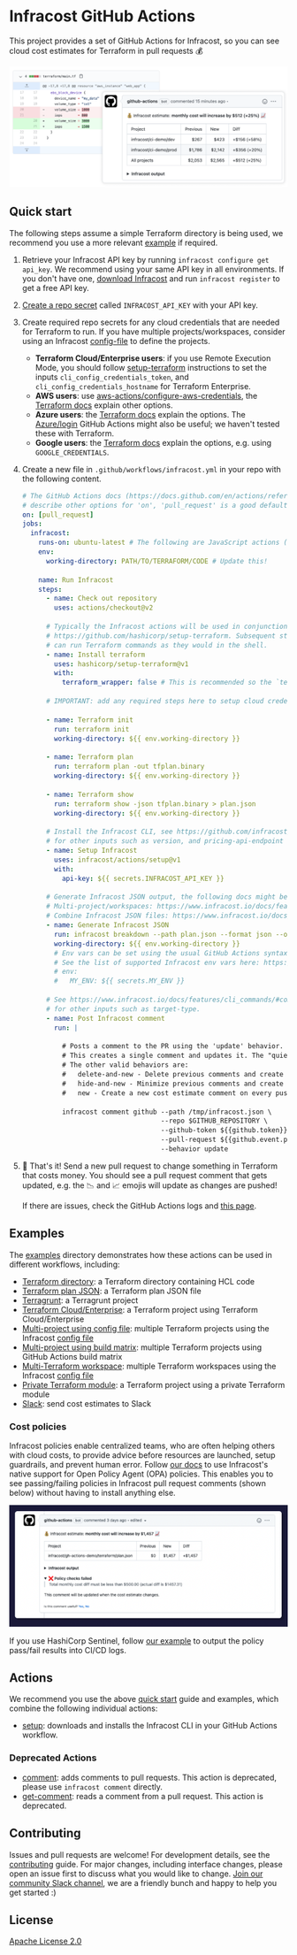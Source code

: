 # Infracost GitHub Actions

This project provides a set of GitHub Actions for Infracost, so you can see cloud cost estimates for Terraform in pull requests 💰 

<img src=".github/assets/screenshot.png" alt="Example screenshot" />

## Quick start

The following steps assume a simple Terraform directory is being used, we recommend you use a more relevant [example](#examples) if required.

1. Retrieve your Infracost API key by running `infracost configure get api_key`. We recommend using your same API key in all environments. If you don't have one, [download Infracost](https://www.infracost.io/docs/#quick-start) and run `infracost register` to get a free API key.

2. [Create a repo secret](https://docs.github.com/en/actions/configuring-and-managing-workflows/creating-and-storing-encrypted-secrets#creating-encrypted-secrets-for-a-repository) called `INFRACOST_API_KEY` with your API key.

3. Create required repo secrets for any cloud credentials that are needed for Terraform to run. If you have multiple projects/workspaces, consider using an Infracost [config-file](https://www.infracost.io/docs/multi_project/config_file) to define the projects.

    - **Terraform Cloud/Enterprise users**: if you use Remote Execution Mode, you should follow [setup-terraform](https://github.com/hashicorp/setup-terraform) instructions to set the inputs `cli_config_credentials_token`, and `cli_config_credentials_hostname` for Terraform Enterprise.
    - **AWS users**: use [aws-actions/configure-aws-credentials](https://github.com/aws-actions/configure-aws-credentials), the [Terraform docs](https://registry.terraform.io/providers/hashicorp/aws/latest/docs#environment-variables) explain other options.
    - **Azure users**: the [Terraform docs](https://registry.terraform.io/providers/hashicorp/azurerm/latest/docs/guides/service_principal_client_secret) explain the options. The [Azure/login](https://github.com/Azure/login) GitHub Actions might also be useful; we haven't tested these with Terraform.
    - **Google users**: the [Terraform docs](https://registry.terraform.io/providers/hashicorp/google/latest/docs/guides/provider_reference#full-reference) explain the options, e.g. using `GOOGLE_CREDENTIALS`.

4. Create a new file in `.github/workflows/infracost.yml` in your repo with the following content.

    ```yaml
    # The GitHub Actions docs (https://docs.github.com/en/actions/reference/workflow-syntax-for-github-actions#on)
    # describe other options for 'on', 'pull_request' is a good default.
    on: [pull_request]
    jobs:
      infracost:
        runs-on: ubuntu-latest # The following are JavaScript actions (not Docker)
        env:
          working-directory: PATH/TO/TERRAFORM/CODE # Update this!

        name: Run Infracost
        steps:
          - name: Check out repository
            uses: actions/checkout@v2

          # Typically the Infracost actions will be used in conjunction with
          # https://github.com/hashicorp/setup-terraform. Subsequent steps
          # can run Terraform commands as they would in the shell.
          - name: Install terraform
            uses: hashicorp/setup-terraform@v1
            with:
              terraform_wrapper: false # This is recommended so the `terraform show` command outputs valid JSON

          # IMPORTANT: add any required steps here to setup cloud credentials so Terraform can run

          - name: Terraform init
            run: terraform init
            working-directory: ${{ env.working-directory }}

          - name: Terraform plan
            run: terraform plan -out tfplan.binary
            working-directory: ${{ env.working-directory }}

          - name: Terraform show
            run: terraform show -json tfplan.binary > plan.json
            working-directory: ${{ env.working-directory }}

          # Install the Infracost CLI, see https://github.com/infracost/actions/tree/master/setup
          # for other inputs such as version, and pricing-api-endpoint (for self-hosted users).
          - name: Setup Infracost
            uses: infracost/actions/setup@v1
            with:
              api-key: ${{ secrets.INFRACOST_API_KEY }}

          # Generate Infracost JSON output, the following docs might be useful:
          # Multi-project/workspaces: https://www.infracost.io/docs/features/config_file
          # Combine Infracost JSON files: https://www.infracost.io/docs/features/cli_commands/#combined-output-formats
          - name: Generate Infracost JSON
            run: infracost breakdown --path plan.json --format json --out-file /tmp/infracost.json
            working-directory: ${{ env.working-directory }}
            # Env vars can be set using the usual GitHub Actions syntax
            # See the list of supported Infracost env vars here: https://www.infracost.io/docs/integrations/environment_variables/
            # env:
            #   MY_ENV: ${{ secrets.MY_ENV }}

          # See https://www.infracost.io/docs/features/cli_commands/#comment-on-pull-requests
          # for other inputs such as target-type.
          - name: Post Infracost comment
            run: |

              # Posts a comment to the PR using the 'update' behavior.
              # This creates a single comment and updates it. The "quietest" option.
              # The other valid behaviors are:
              #   delete-and-new - Delete previous comments and create a new one.
              #   hide-and-new - Minimize previous comments and create a new one.
              #   new - Create a new cost estimate comment on every push.

              infracost comment github --path /tmp/infracost.json \
                                       --repo $GITHUB_REPOSITORY \
                                       --github-token ${{github.token}} \
                                       --pull-request ${{github.event.pull_request.number}} \
                                       --behavior update
    ```

4. 🎉 That's it! Send a new pull request to change something in Terraform that costs money. You should see a pull request comment that gets updated, e.g. the 📉 and 📈 emojis will update as changes are pushed!

    If there are issues, check the GitHub Actions logs and [this page](https://www.infracost.io/docs/troubleshooting/).

## Examples

The [examples](examples) directory demonstrates how these actions can be used in different workflows, including:
  - [Terraform directory](examples/terraform-directory): a Terraform directory containing HCL code
  - [Terraform plan JSON](examples/terraform-plan-json): a Terraform plan JSON file
  - [Terragrunt](examples/terragrunt): a Terragrunt project
  - [Terraform Cloud/Enterprise](examples/terraform-cloud-enterprise): a Terraform project using Terraform Cloud/Enterprise
  - [Multi-project using config file](examples/multi-project/README.md#using-an-infracost-config-file): multiple Terraform projects using the Infracost [config file](https://www.infracost.io/docs/multi_project/config_file)
  - [Multi-project using build matrix](examples/multi-project/README.md#using-github-actions-build-matrix): multiple Terraform projects using GitHub Actions build matrix
  - [Multi-Terraform workspace](examples/multi-terraform-workspace): multiple Terraform workspaces using the Infracost [config file](https://www.infracost.io/docs/multi_project/config_file)
  - [Private Terraform module](examples/private-terraform-module): a Terraform project using a private Terraform module
  - [Slack](examples/slack): send cost estimates to Slack

### Cost policies

Infracost policies enable centralized teams, who are often helping others with cloud costs, to provide advice before resources are launched, setup guardrails, and prevent human error. Follow [our docs](https://www.infracost.io/docs/features/cost_policies/) to use Infracost's native support for Open Policy Agent (OPA) policies. This enables you to see passing/failing policies in Infracost pull request comments (shown below) without having to install anything else.

![](.github/assets/policy-passing-github.png)

If you use HashiCorp Sentinel, follow [our example](examples/sentinel) to output the policy pass/fail results into CI/CD logs.

## Actions

We recommend you use the above [quick start](#quick-start) guide and examples, which combine the following individual actions:
- [setup](setup): downloads and installs the Infracost CLI in your GitHub Actions workflow.

### Deprecated Actions
- [comment](comment): adds comments to pull requests. This action is deprecated, please use `infracost comment` directly.
- [get-comment](get-comment): reads a comment from a pull request. This action is deprecated.

## Contributing

Issues and pull requests are welcome! For development details, see the [contributing](CONTRIBUTING.md) guide. For major changes, including interface changes, please open an issue first to discuss what you would like to change. [Join our community Slack channel](https://www.infracost.io/community-chat), we are a friendly bunch and happy to help you get started :)

## License

[Apache License 2.0](https://choosealicense.com/licenses/apache-2.0/)
